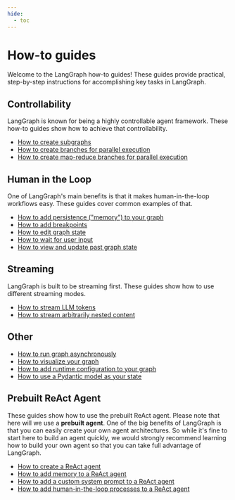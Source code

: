 ```yaml
---
hide:
  - toc
---
```


# How-to guides

Welcome to the LangGraph how-to guides! These guides provide practical, step-by-step instructions for accomplishing key tasks in LangGraph.

## Controllability

LangGraph is known for being a highly controllable agent framework.
These how-to guides show how to achieve that controllability.

- [How to create subgraphs](subgraph.ipynb)
- [How to create branches for parallel execution](branching.ipynb)
- [How to create map-reduce branches for parallel execution](map-reduce.ipynb)

## Human in the Loop

One of LangGraph's main benefits is that it makes human-in-the-loop workflows easy.
These guides cover common examples of that.

- [How to add persistence ("memory") to your graph](persistence.ipynb)
- [How to add breakpoints](human-in-the-loop/breakpoints.ipynb)
- [How to edit graph state](human-in-the-loop/edit-graph-state.ipynb)
- [How to wait for user input](human-in-the-loop/wait-user-input.ipynb)
- [How to view and update past graph state](human-in-the-loop/time-travel.ipynb)

## Streaming

LangGraph is built to be streaming first.
These guides show how to use different streaming modes.

- [How to stream LLM tokens](streaming-tokens.ipynb)
- [How to stream arbitrarily nested content](streaming-content.ipynb)

## Other
- [How to run graph asynchronously](async.ipynb)
- [How to visualize your graph](visualization.ipynb)
- [How to add runtime configuration to your graph](configuration.ipynb)
- [How to use a Pydantic model as your state](state-model.ipynb)

## Prebuilt ReAct Agent

These guides show how to use the prebuilt ReAct agent.
Please note that here will we use a **prebuilt agent**. One of the big benefits of LangGraph is that you can easily create your own agent architectures. So while it's fine to start here to build an agent quickly, we would strongly recommend learning how to build your own agent so that you can take full advantage of LangGraph.

- [How to create a ReAct agent](create-react-agent.ipynb)
- [How to add memory to a ReAct agent](create-react-agent-memory.ipynb)
- [How to add a custom system prompt to a ReAct agent](create-react-agent-system-prompt.ipynb)
- [How to add human-in-the-loop processes to a ReAct agent](create-react-agent-hitl.ipynb)
